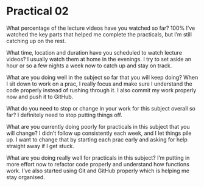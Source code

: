 # Practical 02
What percentage of the lecture videos have you watched so far?
100% I’ve watched the key parts that helped me complete the practicals, but I’m still catching up on the rest.

What time, location and duration have you scheduled to watch lecture videos?
I usually watch them at home in the evenings. I try to set aside an hour or so a few nights a week now to catch up and stay on track.

What are you doing well in the subject so far that you will keep doing?
When I sit down to work on a prac, I really focus and make sure I understand the code properly instead of rushing through it. I also commit my work properly now and push it to GitHub.

What do you need to stop or change in your work for this subject overall so far?
I definitely need to stop putting things off.

What are you currently doing poorly for practicals in this subject that you will change?
I didn’t follow up consistently each week, and I let things pile up. I want to change that by starting each prac early and asking for help straight away if I get stuck.

What are you doing really well for practicals in this subject?
I’m putting in more effort now to refactor code properly and understand how functions work. I’ve also started using Git and GitHub properly which is helping me stay organised.
